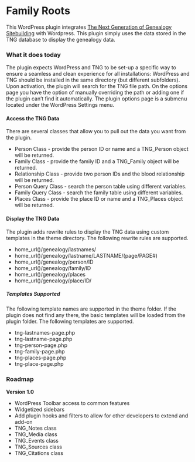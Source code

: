 # Family Roots

This WordPress plugin integrates [The Next Generation of Genealogy Sitebuilding](http://www.tngsitebuilding.com) with Wordpress. This plugin simply uses the data stored in the TNG database to display the genealogy data.

### What it does today
The plugin expects WordPress and TNG to be set-up a specific way to ensure a seamless and clean experience for all installations: WordPress and TNG should be installed in the same directory (but different subfolders). Upon activation, the plugin will search for the TNG file path. On the options page you have the option of manually overriding the path or adding one if the plugin can’t find it automatically. The plugin options page is a submenu located under the WordPress Settings menu.

#### Access the TNG Data
There are several classes that allow you to pull out the data you want from the plugin.
* Person Class - provide the person ID or name and a TNG_Person object will be returned.
* Family Class - provide the family ID and a TNG_Family object will be returned.
* Relationship Class - provide two person IDs and the blood relationship will be returned.
* Person Query Class - search the person table using different variables.
* Family Query Class - search the family table using different variables.
* Places Class - provide the place ID or name and a TNG_Places object will be returned.

#### Display the TNG Data
The plugin adds rewrite rules to display the TNG data using custom templates in the theme directory. The following rewrite rules are supported.
* home_url()/genealogy/lastnames/
* home_url()/genealogy/lastname/LASTNAME/(page/PAGE#)
* home_url()/genealogy/person/ID
* home_url()/genealogy/family/ID
* home_url()/genealogy/places
* home_url()/genealogy/place/ID/


##### Templates Supported
The following template names are supported in the theme folder. If the plugin does not find any there, the basic templates will be loaded from the plugin folder. The following templates are supported.
* tng-lastnames-page.php
* tng-lastname-page.php
* tng-person-page.php
* tng-family-page.php
* tng-places-page.php
* tng-place-page.php

### Roadmap
**Version 1.0**

* WordPress Toolbar access to common features
* Widgetized sidebars
* Add plugin hooks and filters to allow for other developers to extend and add-on
* TNG_Notes class
* TNG_Media class
* TNG_Events class
* TNG_Sources class
* TNG_Citations class
